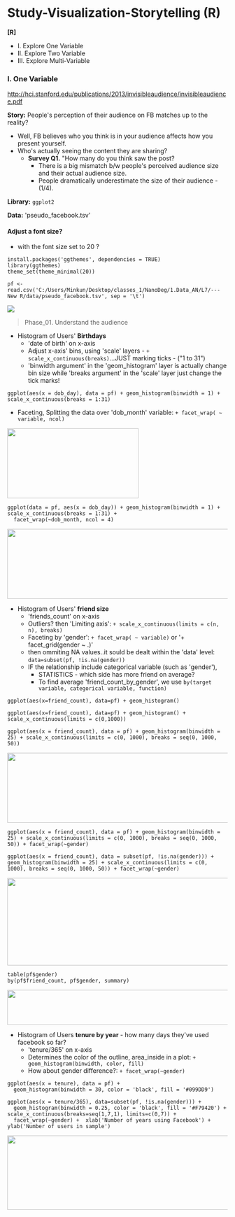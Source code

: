 # Study-Visualization-Storytelling (R)

__[R]__
 - I. Explore One Variable
 - II. Explore Two Variable 
 - III. Explore Multi-Variable

### I. One Variable
http://hci.stanford.edu/publications/2013/invisibleaudience/invisibleaudience.pdf

__Story:__ People's perception of their audience on FB matches up to the reality? 
 - Well, FB believes who you think is in your audience affects how you present yourself. 
 - Who's actually seeing the content they are sharing?  
   - __Survey Q1.__ "How many do you think saw the post? 
     - There is a big mismatch b/w people's perceived audience size and their actual audience size.
     - People dramatically underestimate the size of their audience - (1/4). 
   
__Library:__ `ggplot2`

__Data:__ 'pseudo_facebook.tsv' 

#### Adjust a font size?
 - with the font size set to 20 ?
```
install.packages('ggthemes', dependencies = TRUE)
library(ggthemes)
theme_set(theme_minimal(20)) 

pf <- read.csv('C:/Users/Minkun/Desktop/classes_1/NanoDeg/1.Data_AN/L7/---New R/data/pseudo_facebook.tsv', sep = '\t')
```
<img src="https://user-images.githubusercontent.com/31917400/35759700-3fd3e9f2-0873-11e8-93d7-ff5e74cbefc6.jpg" />

>Phase_01. Understand the audience
 - Histogram of Users' **Birthdays**
   - 'date of birth' on x-axis
   - Adjust x-axis' bins, using 'scale' layers - `+ scale_x_continuous(breaks)`...JUST marking ticks - ("1 to 31")
   - 'binwidth argument' in the 'geom_histogram' layer is actually change bin size while 'breaks argument' in the 'scale' layer just change the tick marks!
```
ggplot(aes(x = dob_day), data = pf) + geom_histogram(binwidth = 1) + scale_x_continuous(breaks = 1:31)
```
 - Faceting, Splitting the data over 'dob_month' variable: `+ facet_wrap( ~ variable, ncol)`
<img src="https://user-images.githubusercontent.com/31917400/35760868-2c798ad0-087b-11e8-91e5-08aad97e0341.jpg" width="300" height="160" /> 

```
ggplot(data = pf, aes(x = dob_day)) + geom_histogram(binwidth = 1) + scale_x_continuous(breaks = 1:31) +
  facet_wrap(~dob_month, ncol = 4)
```
<img src="https://user-images.githubusercontent.com/31917400/35760701-e1ce5ce6-0879-11e8-808a-e6f293bc4f09.jpg" width="600" height="160" />

 - Histogram of Users' **friend size**
   - 'friends_count' on x-axis
   - Outliers? then 'Limiting axis': `+ scale_x_continuous(limits = c(n, n), breaks)`
   - Faceting by 'gender': `+ facet_wrap( ~ variable)` or '+ facet_grid(gender ~ .)' 
   - then ommiting NA values..it sould be dealt within the 'data' level: `data=subset(pf, !is.na(gender))`
   - IF the relationship include categorical variable (such as 'gender'), 
     - STATISTICS - which side has more friend on average?
     - To find average 'friend_count_by_gender', we use `by(target variable, categorical variable, function)`
     
```
ggplot(aes(x=friend_count), data=pf) + geom_histogram() 

ggplot(aes(x=friend_count), data=pf) + geom_histogram() + scale_x_continuous(limits = c(0,1000))

ggplot(aes(x = friend_count), data = pf) + geom_histogram(binwidth = 25) + scale_x_continuous(limits = c(0, 1000), breaks = seq(0, 1000, 50))
```
<img src="https://user-images.githubusercontent.com/31917400/35767164-d029a0c6-08de-11e8-9814-07da198c3bc2.jpg" width="1200" height="160" />

```
ggplot(aes(x = friend_count), data = pf) + geom_histogram(binwidth = 25) + scale_x_continuous(limits = c(0, 1000), breaks = seq(0, 1000, 50)) + facet_wrap(~gender)

ggplot(aes(x = friend_count), data = subset(pf, !is.na(gender))) + geom_histogram(binwidth = 25) + scale_x_continuous(limits = c(0, 1000), breaks = seq(0, 1000, 50)) + facet_wrap(~gender)
```
<img src="https://user-images.githubusercontent.com/31917400/35767303-de7caf80-08e1-11e8-9bdb-9f4b269e2486.jpg" width="700" height="200" />

```
table(pf$gender) 
by(pf$friend_count, pf$gender, summary)
```
<img src="https://user-images.githubusercontent.com/31917400/35767397-73a5e5bc-08e3-11e8-800c-4b8a94318713.jpg" width="600" height="80" />

 - Histogram of Users **tenure by year** - how many days they've used facebook so far?
   - 'tenure/365' on x-axis
   - Determines the color of the outline, area_inside in a plot: `+ geom_histogram(binwidth, color, fill)`
   - How about gender difference?: `+ facet_wrap(~gender)`
```
ggplot(aes(x = tenure), data = pf) +
  geom_histogram(binwidth = 30, color = 'black', fill = '#099DD9')
  
ggplot(aes(x = tenure/365), data=subset(pf, !is.na(gender))) +
  geom_histogram(binwidth = 0.25, color = 'black', fill = '#F79420') + scale_x_continuous(breaks=seq(1,7,1), limits=c(0,7)) +
  facet_wrap(~gender) +  xlab('Number of years using Facebook') + ylab('Number of users in sample')
```   
<img src="https://user-images.githubusercontent.com/31917400/35768009-bc496a96-08ed-11e8-8982-6e2c6598ae49.jpg" width="600" height="170" />   














